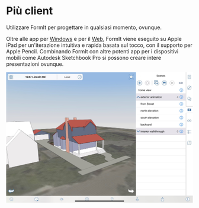 # Più client

Utilizzare FormIt per progettare in qualsiasi momento, ovunque.

Oltre alle app per [Windows](https://formit.autodesk.com/download) e per il [Web](https://formit.autodesk.com/app), FormIt viene eseguito su Apple iPad per un'iterazione intuitiva e rapida basata sul tocco, con il supporto per Apple Pencil. Combinando FormIt con altre potenti app per i dispositivi mobili come Autodesk Sketchbook Pro si possono creare intere presentazioni ovunque.

![FormIt su Apple iPad](<../.gitbook/assets/ipad scenes (1).png>)
